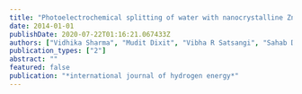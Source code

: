 ```yaml
---
title: "Photoelectrochemical splitting of water with nanocrystalline Zn1- xMnxO thin films: First-principle DFT computations supporting the systematic experimental endeavor"
date: 2014-01-01
publishDate: 2020-07-22T01:16:21.067433Z
authors: ["Vidhika Sharma", "Mudit Dixit", "Vibha R Satsangi", "Sahab Dass", "Sourav Pal", "Rohit Shrivastav"]
publication_types: ["2"]
abstract: ""
featured: false
publication: "*international journal of hydrogen energy*"
---
```


